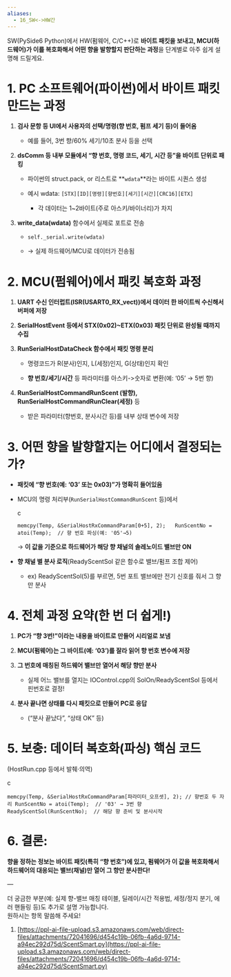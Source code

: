 ```yaml
---
aliases:
  - 16_SW<->HW간
---
```

SW(PySide6 Python)에서 HW(펌웨어, C/C++)로 **바이트 패킷을 보내고, MCU(하드웨어)가 이를 복호화해서 어떤 향을 발향할지 판단하는 과정**을 단계별로 아주 쉽게 설명해 드릴게요.

# 1. PC 소프트웨어(파이썬)에서 바이트 패킷 만드는 과정

1. **검사 문항 등 UI에서 사용자의 선택/명령(향 번호, 펌프 세기 등)이 들어옴**
    
    - 예를 들어, 3번 향/60% 세기/10초 분사 등을 선택
        
2. **dsComm 등 내부 모듈에서 “향 번호, 명령 코드, 세기, 시간 등”을 바이트 단위로 패킹**
    
    - 파이썬의 struct.pack, or 리스트로 **`wdata`**라는 바이트 시퀀스 생성
        
    - 예시 wdata: `[STX][ID][명령][향번호][세기][시간][CRC16][ETX]`
        
        - 각 데이터는 1~2바이트(주로 아스키/바이너리)가 차지
            
3. **write_data(wdata)** 함수에서 실제로 포트로 전송
    
    - `self._serial.write(wdata)`
        
    - → 실제 하드웨어/MCU로 데이터가 전송됨
        

# 2. MCU(펌웨어)에서 패킷 복호화 과정

1. **UART 수신 인터럽트(ISR(USART0_RX_vect))에서 데이터 한 바이트씩 수신해서 버퍼에 저장**
    
2. **SerialHostEvent 등에서 STX(0x02)~ETX(0x03) 패킷 단위로 완성될 때까지 수집**
    
3. **RunSerialHostDataCheck 함수에서 패킷 명령 분리**
    
    - 명령코드가 R(분사)인지, L(세정)인지, G(상태)인지 확인
        
    - **향 번호/세기/시간** 등 파라미터를 아스키->숫자로 변환(예: ‘05’ → 5번 향)
        
4. **RunSerialHostCommandRunScent (발향), RunSerialHostCommandRunClear(세정)** 등
    
    - 받은 파라미터(향번호, 분사시간 등)를 내부 상태 변수에 저장
        

# 3. 어떤 향을 발향할지는 어디에서 결정되는가?

- **패킷에 “향 번호(예: ‘03’ 또는 0x03)”가 명확히 들어있음**
    
- MCU의 명령 처리부(`RunSerialHostCommandRunScent` 등)에서
    
    c
    
    `memcpy(Temp, &SerialHostRxCommandParam[0+5], 2);   RunScentNo = atoi(Temp);  // 향 번호 파싱(예: '05'→5)`
    
    → **이 값을 기준으로 하드웨어가 해당 향 채널의 솔레노이드 밸브만 ON**
    
- **향 채널 별 분사 로직**(ReadyScentSol 같은 함수로 밸브/펌프 조합 제어)
    
    - ex) ReadyScentSol(5)를 부르면, 5번 포트 밸브에만 전기 신호를 줘서 그 향만 분사
        

# 4. 전체 과정 요약(한 번 더 쉽게!)

1. **PC가 “향 3번!”이라는 내용을 바이트로 만들어 시리얼로 보냄**
    
2. **MCU(펌웨어)는 그 바이트(예: ‘03’)를 잘라 읽어 향 번호 변수에 저장**
    
3. **그 번호에 매칭된 하드웨어 밸브만 열어서 해당 향만 분사**
    
    - 실제 어느 밸브를 열지는 IOControl.cpp의 SolOn/ReadyScentSol 등에서 핀번호로 결정!
        
4. **분사 끝나면 상태를 다시 패킷으로 만들어 PC로 응답**
    
    - (“분사 끝났다”, “상태 OK” 등)
        

# 5. 보충: 데이터 복호화(파싱) 핵심 코드

(HostRun.cpp 등에서 발췌·의역)

c

`memcpy(Temp, &SerialHostRxCommandParam[파라미터_오프셋], 2); // 향번호 두 자리 RunScentNo = atoi(Temp);  // '03' → 3번 향 ReadyScentSol(RunScentNo);  // 해당 향 준비 및 분사시작`

# 6. 결론:

**향을 정하는 정보는 바이트 패킷(특히 “향 번호”)에 있고, 펌웨어가 이 값을 복호화해서 하드웨어의 대응되는 밸브(채널)만 열어 그 향만 분사한다!**

—

더 궁금한 부분(예: 실제 향-밸브 매칭 테이블, 딜레이/시간 적용법, 세정/정지 분기, 에러 핸들링 등)도 추가로 설명 가능합니다.  
원하시는 항목 말씀해 주세요!

1. [https://ppl-ai-file-upload.s3.amazonaws.com/web/direct-files/attachments/72041696/d454c19b-06fb-4a6d-9714-a94ec292d75d/ScentSmart.py](https://ppl-ai-file-upload.s3.amazonaws.com/web/direct-files/attachments/72041696/d454c19b-06fb-4a6d-9714-a94ec292d75d/ScentSmart.py)